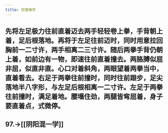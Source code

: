 ```yaml
---
title: 双撞捶学
---
```


## 先将左足极力往前直着迈去两手轻轻卷上拳，手背朝上着，足后根落地。再将于左足往前迈时，同时用意拉回胸前一二寸许，两手相离二三寸许。随后两拳手背仍朝上着，如前边有一物，即速往前直着撞去。两胳膊似屈非屈，似直非直。心口对着斜角，两眼望着两拳当中，直着看去。右足于两拳往前撞时，同时往前跟步，足尖落地半八字形，与左足后根相离一二寸许。左足于两拳往前撞时，满足着地。腰塌住劲，两腿皆弯屈着，身子要直着点，式微停。

## 97.->[[阴阳混一学]]
